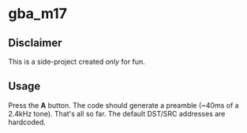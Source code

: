 # gba_m17

## Disclaimer
This is a side-project created *only* for fun.

## Usage
Press the **A** button. The code should generate a preamble (~40ms of a 2.4kHz tone). That's all so far. The default DST/SRC addresses are hardcoded.
